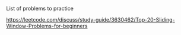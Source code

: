 List of problems to practice

https://leetcode.com/discuss/study-guide/3630462/Top-20-Sliding-Window-Problems-for-beginners